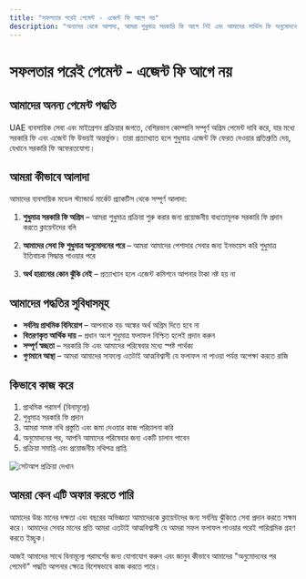 ```yaml
---
title: "সফলতার পরেই পেমেন্ট - এজেন্ট ফি আগে নয়"
description: "অন্যদের থেকে আলাদা, আমরা শুধুমাত্র সরকারি ফি আগে নিই এবং আমাদের সার্ভিস ফি অনুমোদনের পরে। কোনো ঝুঁকি নেই, সম্পূর্ণ স্বচ্ছতা এবং নিশ্চিত ফলাফল।"
---
```


# সফলতার পরেই পেমেন্ট - এজেন্ট ফি আগে নয়

## আমাদের অনন্য পেমেন্ট পদ্ধতি

UAE ব্যবসায়িক সেবা এবং মাইগ্রেশন প্রক্রিয়ার জগতে, বেশিরভাগ কোম্পানি সম্পূর্ণ অগ্রিম পেমেন্ট দাবি করে, যার মধ্যে সরকারি ফি এবং এজেন্ট ফি উভয়ই অন্তর্ভুক্ত। তারা প্রত্যাখ্যাত হলে শুধুমাত্র এজেন্ট ফি ফেরত দেওয়ার প্রতিশ্রুতি দেয়, যেখানে সরকারি ফি অফেরতযোগ্য।

## আমরা কীভাবে আলাদা

আমাদের ব্যবসায়িক মডেল স্ট্যান্ডার্ড মার্কেট প্র্যাকটিস থেকে সম্পূর্ণ আলাদা:

1. **শুধুমাত্র সরকারি ফি অগ্রিম** – আমরা শুধুমাত্র প্রক্রিয়া শুরু করার জন্য প্রয়োজনীয় বাধ্যতামূলক সরকারি ফি প্রদান করতে ক্লায়েন্টদের বলি

2. **আমাদের সেবা ফি শুধুমাত্র অনুমোদনের পরে** – আমরা আমাদের পেশাদার সেবার জন্য ইনভয়েস করি শুধুমাত্র ইতিবাচক সিদ্ধান্ত পাওয়ার পরে

3. **অর্থ হারানোর কোন ঝুঁকি নেই** – প্রত্যাখ্যান হলে এজেন্ট কমিশনে আপনার টাকা নষ্ট হয় না

## আমাদের পদ্ধতির সুবিধাসমূহ

- **সর্বনিম্ন প্রাথমিক বিনিয়োগ** – আপনাকে বড় অঙ্কের অর্থ অগ্রিম দিতে হবে না
- **বিতরণকৃত আর্থিক দায়** – প্রধান অংশ শুধুমাত্র ফলাফল নিশ্চিত হলেই প্রদান করুন
- **সম্পূর্ণ স্বচ্ছতা** – সরকারি ফি এবং আমাদের পরিষেবার মধ্যে স্পষ্ট পার্থক্য
- **গুণমানে আস্থা** – আমরা আমাদের সাফল্যে এতটাই আত্মবিশ্বাসী যে ফলাফল না পাওয়া পর্যন্ত অপেক্ষা করতে রাজি

## কিভাবে কাজ করে

1. প্রাথমিক পরামর্শ (বিনামূল্যে)
2. শুধুমাত্র সরকারি ফি প্রদান
3. আমরা সমস্ত নথি প্রস্তুতি এবং জমা দেওয়ার কাজ পরিচালনা করি
4. অনুমোদনের পর, আপনি আমাদের পরিষেবার জন্য একটি চালান পাবেন
5. প্রক্রিয়া সমাপ্তি এবং প্রয়োজনীয় নথিপত্র প্রাপ্তি

![সেটআপ প্রক্রিয়া দেখান](/img/post-payment-process.svg)

## আমরা কেন এটি অফার করতে পারি

আমাদের উচ্চ মানের দক্ষতা এবং বছরের অভিজ্ঞতা আমাদেরকে ক্লায়েন্টদের জন্য সর্বনিম্ন ঝুঁকিতে সেবা প্রদান করতে সক্ষম করে। আমাদের সেবার মানের প্রতি আমরা এতটাই আত্মবিশ্বাসী যে আমরা সফল ফলাফল পাওয়ার পরেই পারিশ্রমিক গ্রহণ করতে ইচ্ছুক।

আজই আমাদের সাথে বিনামূল্যে পরামর্শের জন্য যোগাযোগ করুন এবং জানুন কীভাবে আমাদের "অনুমোদনের পর পেমেন্ট" পদ্ধতি আপনার ক্ষেত্রে বিশেষভাবে কাজ করতে পারে।